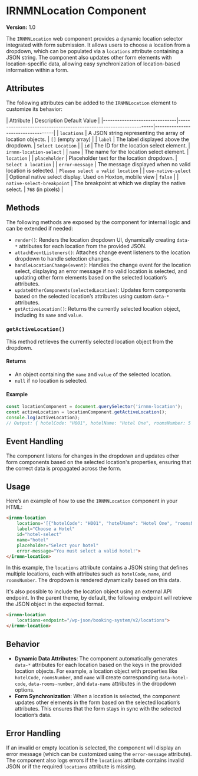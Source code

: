 # IRNMNLocation Component

**Version:** 1.0

The `IRNMNLocation` web component provides a dynamic location selector integrated with form submission. It allows users to choose a location from a dropdown, which can be populated via a `locations` attribute containing a JSON string. The component also updates other form elements with location-specific data, allowing easy synchronization of location-based information within a form.

## Attributes
The following attributes can be added to the `IRNMNLocation` element to customize its behavior:

| Attribute                     | Description                                                        Default Value                      |
|-------------------------------|-------------------------------------------------------------------|-----------------------------------|
| `locations`                   | A JSON string representing the array of location objects.         | `[]` (empty array)                |
| `label`                       | The label displayed above the dropdown.                           | `Select Location`                 |
| `id`                          | The ID for the location select element.                           | `irnmn-location-select`           |
| `name`                        | The name for the location select element.                         | `location`                        |
| `placeholder`                 | Placeholder text for the location dropdown.                       | `Select a location`               |
| `error-message`               | The message displayed when no valid location is selected.         | `Please select a valid location`  |
| `use-native-select`           | Optional native select display. Used on Hoxton, mobile view       | `false`                           |
| `native-select-breakpoint`    | The breakpoint at which we display the native select.             | `768` (in pixels)                 |

## Methods
The following methods are exposed by the component for internal logic and can be extended if needed:

- `render()`: Renders the location dropdown UI, dynamically creating `data-*` attributes for each location from the provided JSON.
- `attachEventListeners()`: Attaches change event listeners to the location dropdown to handle selection changes.
- `handleLocationChange(event)`: Handles the change event for the location select, displaying an error message if no valid location is selected, and updating other form elements based on the selected location’s attributes.
- `updateOtherComponents(selectedLocation)`: Updates form components based on the selected location’s attributes using custom `data-*` attributes.
- `getActiveLocation()`: Returns the currently selected location object, including its `name` and `value`.

### `getActiveLocation()`
This method retrieves the currently selected location object from the dropdown.

#### Returns
- An object containing the `name` and `value` of the selected location.
- `null` if no location is selected.

#### Example
```javascript
const locationComponent = document.querySelector('irnmn-location');
const activeLocation = locationComponent.getActiveLocation();
console.log(activeLocation);
// Output: { hotelCode: "H001", hotelName: "Hotel One", roomsNumber: 5 }
```

## Event Handling
The component listens for changes in the dropdown and updates other form components based on the selected location's properties, ensuring that the correct data is propagated across the form.

## Usage

Here’s an example of how to use the `IRNMNLocation` component in your HTML:

```html
<irnmn-location
    locations='[{"hotelCode": "H001", "hotelName": "Hotel One", "roomsNumber": 5}, {"hotelCode": "H002", "hotelName": "Hotel Two", "roomsNumber": 10}]'
    label="Choose a Hotel"
    id="hotel-select"
    name="hotel"
    placeholder="Select your hotel"
    error-message="You must select a valid hotel!">
</irnmn-location>
```

In this example, the `locations` attribute contains a JSON string that defines multiple locations, each with attributes such as `hotelCode`, `name`, and `roomsNumber`. The dropdown is rendered dynamically based on this data.

It's also possible to include the location object using an external API endpoint.
In the parent theme, by default, the following endpoint will retrieve the JSON object in the expected format.

```html
<irnmn-location
    locations-endpoint="/wp-json/booking-system/v2/locations">
</irnmn-location>
```

## Behavior

- **Dynamic Data Attributes**: The component automatically generates `data-*` attributes for each location based on the keys in the provided location objects. For example, a location object with properties like `hotelCode`, `roomsNumber`, and `name` will create corresponding `data-hotel-code`, `data-rooms-number`, and `data-name` attributes in the dropdown options.
- **Form Synchronization**: When a location is selected, the component updates other elements in the form based on the selected location’s attributes. This ensures that the form stays in sync with the selected location’s data.

## Error Handling
If an invalid or empty location is selected, the component will display an error message (which can be customized using the `error-message` attribute). The component also logs errors if the `locations` attribute contains invalid JSON or if the required `locations` attribute is missing.
